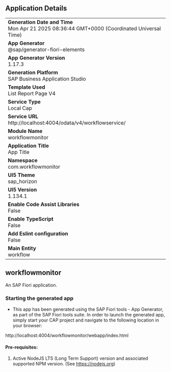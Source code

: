 ## Application Details
|               |
| ------------- |
|**Generation Date and Time**<br>Mon Apr 21 2025 08:36:44 GMT+0000 (Coordinated Universal Time)|
|**App Generator**<br>@sap/generator-fiori-elements|
|**App Generator Version**<br>1.17.3|
|**Generation Platform**<br>SAP Business Application Studio|
|**Template Used**<br>List Report Page V4|
|**Service Type**<br>Local Cap|
|**Service URL**<br>http://localhost:4004/odata/v4/workflowservice/|
|**Module Name**<br>workflowmonitor|
|**Application Title**<br>App Title|
|**Namespace**<br>com.workflowmonitor|
|**UI5 Theme**<br>sap_horizon|
|**UI5 Version**<br>1.134.1|
|**Enable Code Assist Libraries**<br>False|
|**Enable TypeScript**<br>False|
|**Add Eslint configuration**<br>False|
|**Main Entity**<br>workflow|

## workflowmonitor

An SAP Fiori application.

### Starting the generated app

-   This app has been generated using the SAP Fiori tools - App Generator, as part of the SAP Fiori tools suite.  In order to launch the generated app, simply start your CAP project and navigate to the following location in your browser:

http://localhost:4004/workflowmonitor/webapp/index.html

#### Pre-requisites:

1. Active NodeJS LTS (Long Term Support) version and associated supported NPM version.  (See https://nodejs.org)


